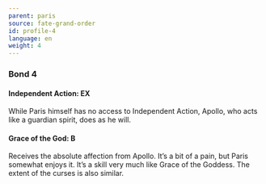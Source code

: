```yaml
---
parent: paris
source: fate-grand-order
id: profile-4
language: en
weight: 4
---
```


### Bond 4

#### Independent Action: EX

While Paris himself has no access to Independent Action, Apollo, who acts like a guardian spirit, does as he will.

#### Grace of the God: B

Receives the absolute affection from Apollo. It’s a bit of a pain, but Paris somewhat enjoys it.
It’s a skill very much like Grace of the Goddess. The extent of the curses is also similar.
